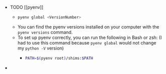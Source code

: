 - TODO [[pyenv]]
	- ```bash
	  pyenv global <VersionNumber>
	  ```
	- You can find the pyenv versions installed on your computer with the `pyenv versions` command.
	- To set up pyenv correctly, you can run the following in Bash or zsh: (I had to use this command because `pyenv global` would not change my `python -V` version)
		- ```bash
		  PATH=$(pyenv root)/shims:$PATH
		  ```
-